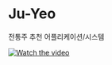 # Ju-Yeo
전통주 추천 어플리케이션/시스템

[![Watch the video](https://i.imgur.com/vKb2F1B.png)](https://youtu.be/qnxlARIj0wo)

